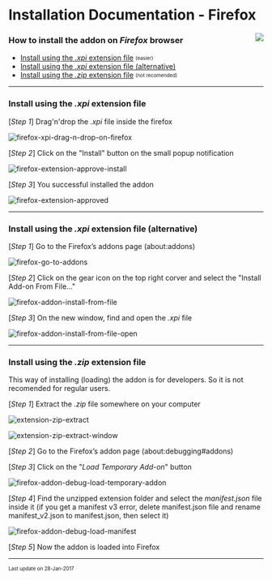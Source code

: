 # Installation Documentation - Firefox

<img src="resources/browser-icons/firefox_16x16.png" align="right">

### How to install the addon on *Firefox* browser

- [Install using the *.xpi* extension file](#install-using-the-xpi-extension-file) <sub><sup>(easier)</sup></sub>
- [Install using the *.xpi* extension file (alternative)](#install-using-the-xpi-extension-file-alternative)
- [Install using the *.zip* extension file](#install-using-the-zip-extension-file) <sub><sup>(not recomended)</sup></sub>

---

### Install using the *.xpi* extension file

[*Step 1*] Drag'n'drop the *.xpi* file inside the firefox

![firefox-xpi-drag-n-drop-on-firefox](resources/installation/firefox-xpi-drag-n-drop-on-firefox.png)

[*Step 2*] Click on the "Install" button on the small popup notification

![firefox-extension-approve-install](resources/installation/firefox-extension-approve-install.png)

[*Step 3*] You successful installed the addon

![firefox-extension-approved](resources/installation/firefox-extension-approved.png)

---

### Install using the *.xpi* extension file (alternative)
[*Step 1*] Go to the Firefox’s addons page (about:addons)

![firefox-go-to-addons](resources/installation/firefox-go-to-addons.png)

[*Step 2*] Click on the gear icon on the top right corver and select the "Install Add-on From File..."

![firefox-addon-install-from-file](resources/installation/firefox-addon-install-from-file.png)

[*Step 3*] On the new window, find and open the *.xpi* file

![firefox-addon-install-from-file-open](resources/installation/firefox-addon-install-from-file-open.png)

---

### Install using the *.zip* extension file

This way of installing (loading) the addon is for developers. So it is not recomended for regular users.

[*Step 1*] Extract the *.zip* file somewhere on your computer

![extension-zip-extract](resources/installation/extension-zip-extract.png)

![extension-zip-extract-window](resources/installation/extension-zip-extract-window.png)

[*Step 2*] Go to the Firefox’s addon page (about:debugging#addons)

[*Step 3*] Click on the "*Load Temporary Add-on*" button

![firefox-addon-debug-load-temporary-addon](resources/installation/firefox-addon-debug-load-temporary-addon.png)

[*Step 4*] Find the unzipped extension folder and select the *manifest.json* file inside it (if you get a manifest v3 error, delete manifest.json file and rename manifest_v2.json to manifest.json, then select it)

![firefox-addon-debug-load-manifest](resources/installation/firefox-addon-debug-load-manifest.png)

[*Step 5*] Now the addon is loaded into Firefox

---

<sub><sup>Last update on 28-Jan-2017</sup></sub>
